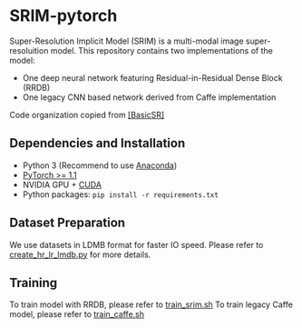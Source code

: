 # SRIM-pytorch

Super-Resolution Implicit Model (SRIM) is a multi-modal image super-resoluition model. This repository contains two implementations of the model:

- One deep neural network featuring Residual-in-Residual Dense Block (RRDB)
- One legacy CNN based network derived from Caffe implementation

Code organization copied from [[BasicSR]](https://github.com/xinntao/BasicSR)

## Dependencies and Installation

- Python 3 (Recommend to use [Anaconda](https://www.anaconda.com/download))
- [PyTorch >= 1.1](https://pytorch.org)
- NVIDIA GPU + [CUDA](https://developer.nvidia.com/cuda-downloads)
- Python packages: `pip install -r requirements.txt`


## Dataset Preparation
We use datasets in LDMB format for faster IO speed. Please refer to [create_hr_lr_lmdb.py](codes/scripts/create_hr_lr_lmdb.py) for more details.

## Training
To train model with RRDB, please refer to [train_srim.sh](codes/train_srim.sh)
To train legacy Caffe model, please refer to [train_caffe.sh](codes/train_caffe.sh)


